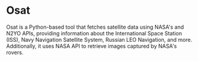 # Osat
Osat is a Python-based tool that fetches satellite data using NASA's and N2YO APIs, providing information about the International Space Station (ISS), Navy Navigation Satellite System, Russian LEO Navigation, and more. Additionally, it uses NASA API to retrieve images captured by NASA's rovers.

